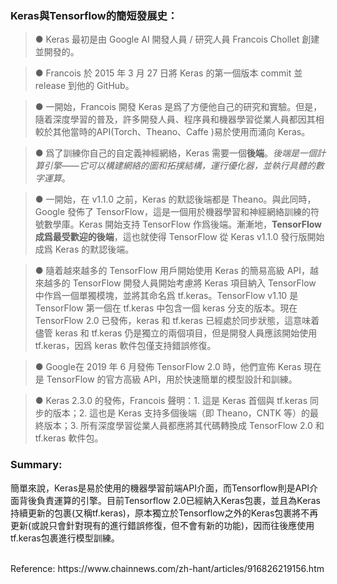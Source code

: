 ### Keras與Tensorflow的簡短發展史：
> ● Keras 最初是由 Google AI 開發人員 / 研究人員 Francois Chollet 創建並開發的。

> ● Francois 於 2015 年 3 月 27 日將 Keras 的第一個版本 commit 並 release 到他的 GitHub。

> ● 一開始，Francois 開發 Keras 是爲了方便他自己的研究和實驗。但是，隨着深度學習的普及，許多開發人員、程序員和機器學習從業人員都因其相較於其他當時的API(Torch、Theano、Caffe
)易於使用而涌向 Keras。

> ● 爲了訓練你自己的自定義神經網絡，Keras 需要一個**後端**。*後端是一個計算引擎——它可以構建網絡的圖和拓撲結構，運行優化器，並執行具體的數字運算*。

> ● 一開始，在 v1.1.0 之前，Keras 的默認後端都是 Theano。與此同時，Google 發佈了 TensorFlow，這是一個用於機器學習和神經網絡訓練的符號數學庫。Keras 開始支持 TensorFlow 作爲後端。漸漸地，**TensorFlow 成爲最受歡迎的後端**，這也就使得 TensorFlow 從 Keras v1.1.0 發行版開始成爲 Keras 的默認後端。

> ● 隨着越來越多的 TensorFlow 用戶開始使用 Keras 的簡易高級 API，越來越多的 TensorFlow 開發人員開始考慮將 Keras 項目納入 TensorFlow 中作爲一個單獨模塊，並將其命名爲 tf.keras。TensorFlow v1.10 是 TensorFlow 第一個在 tf.keras 中包含一個 keras 分支的版本。現在 TensorFlow 2.0 已發佈，keras 和 tf.keras 已經處於同步狀態，這意味着儘管 keras 和 tf.keras 仍是獨立的兩個項目，但是開發人員應該開始使用 tf.keras，因爲 keras 軟件包僅支持錯誤修復。

> ● Google在 2019 年 6 月發佈 TensorFlow 2.0 時，他們宣佈 Keras 現在是 TensorFlow 的官方高級 API，用於快速簡單的模型設計和訓練。

> ● Keras 2.3.0 的發佈，Francois 聲明：1. 這是 Keras 首個與 tf.keras 同步的版本；2. 這也是 Keras 支持多個後端（即 Theano，CNTK 等）的最終版本；3. 所有深度學習從業人員都應將其代碼轉換成 TensorFlow 2.0 和 tf.keras 軟件包。

### Summary:<br/>
簡單來說，Keras是易於使用的機器學習前端API介面，而Tensorflow則是API介面背後負責運算的引擎。目前Tensorflow 2.0已經納入Keras包裹，並且為Keras持續更新的包裹(又稱tf.keras)，原本獨立於Tensorflow之外的Keras包裹將不再更新(或說只會針對現有的進行錯誤修復，但不會有新的功能)，因而往後應使用tf.keras包裹進行模型訓練。


<br/>
Reference: https://www.chainnews.com/zh-hant/articles/916826219156.htm
